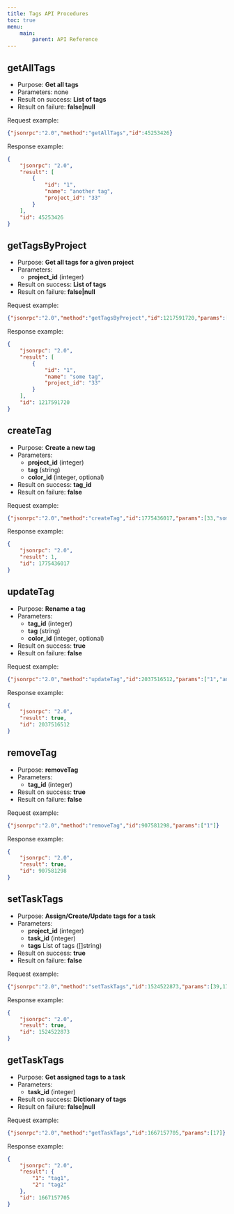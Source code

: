 ```yaml
---
title: Tags API Procedures
toc: true
menu:
    main:
        parent: API Reference
---
```


getAllTags
----------

- Purpose: **Get all tags**
- Parameters: none
- Result on success: **List of tags**
- Result on failure: **false|null**

Request example:

```json
{"jsonrpc":"2.0","method":"getAllTags","id":45253426}
```

Response example:

```json
{
    "jsonrpc": "2.0",
    "result": [
        {
            "id": "1",
            "name": "another tag",
            "project_id": "33"
        }
    ],
    "id": 45253426
}
```

getTagsByProject
----------------

- Purpose: **Get all tags for a given project**
- Parameters:
    - **project_id** (integer)
- Result on success: **List of tags**
- Result on failure: **false|null**

Request example:

```json
{"jsonrpc":"2.0","method":"getTagsByProject","id":1217591720,"params":[33]}
```

Response example:

```json
{
    "jsonrpc": "2.0",
    "result": [
        {
            "id": "1",
            "name": "some tag",
            "project_id": "33"
        }
    ],
    "id": 1217591720
}
```

createTag
---------

- Purpose: **Create a new tag**
- Parameters:
    - **project_id** (integer)
    - **tag** (string)
    - **color_id** (integer, optional)
- Result on success: **tag_id**
- Result on failure: **false**

Request example:

```json
{"jsonrpc":"2.0","method":"createTag","id":1775436017,"params":[33,"some tag"]}
```

Response example:

```json
{
    "jsonrpc": "2.0",
    "result": 1,
    "id": 1775436017
}
```

updateTag
---------

- Purpose: **Rename a tag**
- Parameters:
    - **tag_id** (integer)
    - **tag** (string)
    - **color_id** (integer, optional)
- Result on success: **true**
- Result on failure: **false**

Request example:

```json
{"jsonrpc":"2.0","method":"updateTag","id":2037516512,"params":["1","another tag"]}
```

Response example:

```json
{
    "jsonrpc": "2.0",
    "result": true,
    "id": 2037516512
}
```

removeTag
---------

- Purpose: **removeTag**
- Parameters:
    - **tag_id** (integer)
- Result on success: **true**
- Result on failure: **false**

Request example:

```json
{"jsonrpc":"2.0","method":"removeTag","id":907581298,"params":["1"]}
```

Response example:

```json
{
    "jsonrpc": "2.0",
    "result": true,
    "id": 907581298
}
```

setTaskTags
-----------

- Purpose: **Assign/Create/Update tags for a task**
- Parameters:
    - **project_id** (integer)
    - **task_id** (integer)
    - **tags** List of tags (\[\]string)
- Result on success: **true**
- Result on failure: **false**

Request example:

```json
{"jsonrpc":"2.0","method":"setTaskTags","id":1524522873,"params":[39,17,["tag1","tag2"]]}
```

Response example:

```json
{
    "jsonrpc": "2.0",
    "result": true,
    "id": 1524522873
}
```

getTaskTags
-----------

- Purpose: **Get assigned tags to a task**
- Parameters:
    - **task_id** (integer)
- Result on success: **Dictionary of tags**
- Result on failure: **false|null**

Request example:

```json
{"jsonrpc":"2.0","method":"getTaskTags","id":1667157705,"params":[17]}
```

Response example:

```json
{
    "jsonrpc": "2.0",
    "result": {
        "1": "tag1",
        "2": "tag2"
    },
    "id": 1667157705
}
```
